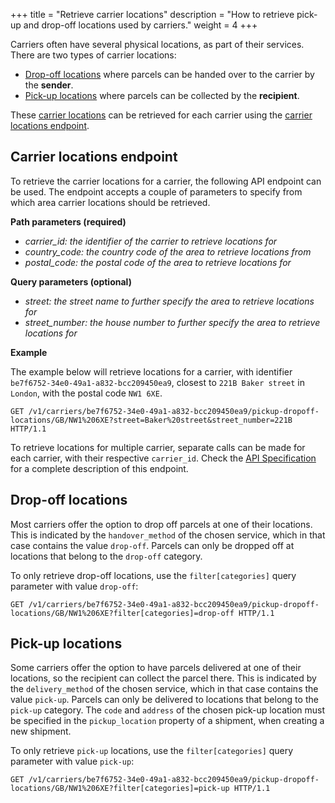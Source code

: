+++
title = "Retrieve carrier locations"
description = "How to retrieve pick-up and drop-off locations used by carriers."
weight = 4
+++

Carriers often have several physical locations, as part of their services. There are two types of carrier locations:

- [Drop-off locations](#drop-off-locations) where parcels can be handed over to the carrier by the **sender**.
- [Pick-up locations](#pick-up-locations) where parcels can be collected by the **recipient**.

These [carrier locations](/api/resources/carrier-pudo-locations) can be retrieved for each carrier using the [carrier locations endpoint](#carrier-locations-endpoint).

## Carrier locations endpoint

To retrieve the carrier locations for a carrier, the following API endpoint can be used. The endpoint accepts a couple of parameters to specify from which area carrier locations should be retrieved.

**Path parameters (required)**

- *carrier_id: the identifier of the carrier to retrieve locations for*
- *country_code: the country code of the area to retrieve locations from*
- *postal_code: the postal code of the area to retrieve locations for*

**Query parameters (optional)**

- *street: the street name to further specify the area to retrieve locations for*
- *street_number: the house number to further specify the area to retrieve locations for*

**Example**

The example below will retrieve locations for a carrier, with identifier `be7f6752-34e0-49a1-a832-bcc209450ea9`, closest to `221B Baker street` in `London`, with the postal code `NW1 6XE`.

```http
GET /v1/carriers/be7f6752-34e0-49a1-a832-bcc209450ea9/pickup-dropoff-locations/GB/NW1%206XE?street=Baker%20street&street_number=221B HTTP/1.1
```

To retrieve locations for multiple carrier, separate calls can be made for each carrier, with their respective `carrier_id`. Check the [API Specification](https://docs.myparcel.com/api-specification/#/Carriers/get_carriers__carrier_id__pickup_dropoff_locations__country_code___postal_code_) for a complete description of this endpoint.

## Drop-off locations

Most carriers offer the option to drop off parcels at one of their locations. This is indicated by the `handover_method` of the chosen service, which in that case contains the value `drop-off`. Parcels can only be dropped off at locations that belong to the `drop-off` category.

To only retrieve drop-off locations, use the `filter[categories]` query parameter with value `drop-off`:

```http
GET /v1/carriers/be7f6752-34e0-49a1-a832-bcc209450ea9/pickup-dropoff-locations/GB/NW1%206XE?filter[categories]=drop-off HTTP/1.1
```

## Pick-up locations

Some carriers offer the option to have parcels delivered at one of their locations, so the recipient can collect the parcel there. This is indicated by the `delivery_method` of the chosen service, which in that case contains the value `pick-up`. Parcels can only be delivered to locations that belong to the `pick-up` category. The `code` and `address` of the chosen pick-up location must be specified in the `pickup_location` property of a shipment, when creating a new shipment.

To only retrieve `pick-up` locations, use the `filter[categories]` query parameter with value `pick-up`:

```http
GET /v1/carriers/be7f6752-34e0-49a1-a832-bcc209450ea9/pickup-dropoff-locations/GB/NW1%206XE?filter[categories]=pick-up HTTP/1.1
```
